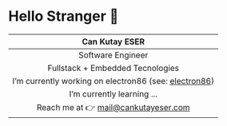 # Hello Stranger 👋
| Can Kutay **ESER** |
| :---:|
| Software Engineer |
| Fullstack + Embedded Tecnologies |
| I’m currently working on electron86 (see: [electron86](https://github.com/esercankutay/electron86))
| I’m currently learning ... |
| Reach me at 👉 mail@cankutayeser.com |
